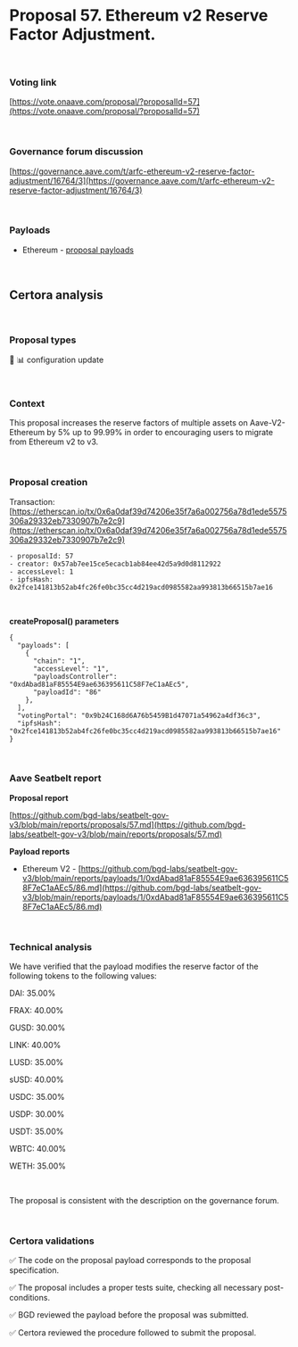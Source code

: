 # Proposal 57. Ethereum v2 Reserve Factor Adjustment.

<br>

### Voting link

[https://vote.onaave.com/proposal/?proposalId=57](https://vote.onaave.com/proposal/?proposalId=57)

<br>

### Governance forum discussion

[https://governance.aave.com/t/arfc-ethereum-v2-reserve-factor-adjustment/16764/3](https://governance.aave.com/t/arfc-ethereum-v2-reserve-factor-adjustment/16764/3)

<br>

### Payloads

* Ethereum - [proposal payloads](https://etherscan.io/address/0xA26adC887e62C414553cCc821B91a8027f1d12aa#code#F1#L1)

<br>

## Certora analysis

<br>

### Proposal types

:wrench: :bar_chart: configuration update

<br>

### Context

This proposal increases the reserve factors of multiple assets on Aave-V2-Ethereum by 5% up to 99.99% in order to encouraging users to migrate from Ethereum v2 to v3.

<br>

### Proposal creation

Transaction: [https://etherscan.io/tx/0x6a0daf39d74206e35f7a6a002756a78d1ede5575306a29332eb7330907b7e2c9](https://etherscan.io/tx/0x6a0daf39d74206e35f7a6a002756a78d1ede5575306a29332eb7330907b7e2c9)

```
- proposalId: 57
- creator: 0x57ab7ee15ce5ecacb1ab84ee42d5a9d0d8112922
- accessLevel: 1
- ipfsHash: 0x2fce141813b52ab4fc26fe0bc35cc4d219acd0985582aa993813b66515b7ae16
```

<br>

**createProposal() parameters**

```
{
  "payloads": [ 
    { 
      "chain": "1", 
      "accessLevel": "1", 
      "payloadsController": "0xdAbad81aF85554E9ae636395611C58F7eC1aAEc5", 
      "payloadId": "86" 
    }, 
  ], 
  "votingPortal": "0x9b24C168d6A76b5459B1d47071a54962a4df36c3", 
  "ipfsHash": "0x2fce141813b52ab4fc26fe0bc35cc4d219acd0985582aa993813b66515b7ae16" 
}
```

<br>

### Aave Seatbelt report

**Proposal report**

[https://github.com/bgd-labs/seatbelt-gov-v3/blob/main/reports/proposals/57.md](https://github.com/bgd-labs/seatbelt-gov-v3/blob/main/reports/proposals/57.md)

**Payload reports**

* Ethereum V2 - [https://github.com/bgd-labs/seatbelt-gov-v3/blob/main/reports/payloads/1/0xdAbad81aF85554E9ae636395611C58F7eC1aAEc5/86.md](https://github.com/bgd-labs/seatbelt-gov-v3/blob/main/reports/payloads/1/0xdAbad81aF85554E9ae636395611C58F7eC1aAEc5/86.md)

<br>

### Technical analysis

We have verified that the payload modifies the reserve factor of the following tokens to the following values:

DAI: 35.00%

FRAX: 40.00%

GUSD: 30.00%

LINK: 40.00%

LUSD: 35.00%

sUSD: 40.00%

USDC: 35.00%

USDP: 30.00%

USDT: 35.00%

WBTC: 40.00%

WETH: 35.00%

<br>

The proposal is consistent with the description on the governance forum.

<br>

### Certora validations

:white_check_mark: The code on the proposal payload corresponds to the proposal specification.

:white_check_mark: The proposal includes a proper tests suite, checking all necessary post-conditions. 

:white_check_mark: BGD reviewed the payload before the proposal was submitted. 

:white_check_mark: Certora reviewed the procedure followed to submit the proposal.
